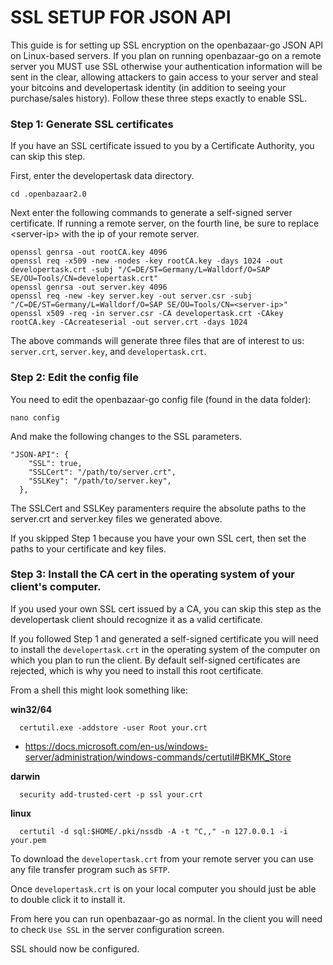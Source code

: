 SSL SETUP FOR JSON API
======================
This guide is for setting up SSL encryption on the openbazaar-go JSON API on Linux-based servers. If you plan on running openbazaar-go on a remote server you MUST use SSL otherwise your authentication information will be sent in the clear, allowing attackers to gain access to your server and steal your bitcoins and developertask identity (in addition to seeing your purchase/sales history). Follow these three steps exactly to enable SSL.

### Step 1: Generate SSL certificates

If you have an SSL certificate issued to you by a Certificate Authority, you can skip this step.

First, enter the developertask data directory.
```
cd .openbazaar2.0
```
Next enter the following commands to generate a self-signed server certificate. If running a remote server, on the fourth line, be sure to replace \<server-ip\> with the ip of your remote server.
```
openssl genrsa -out rootCA.key 4096
openssl req -x509 -new -nodes -key rootCA.key -days 1024 -out developertask.crt -subj "/C=DE/ST=Germany/L=Walldorf/O=SAP SE/OU=Tools/CN=developertask.crt"
openssl genrsa -out server.key 4096
openssl req -new -key server.key -out server.csr -subj "/C=DE/ST=Germany/L=Walldorf/O=SAP SE/OU=Tools/CN=<server-ip>"
openssl x509 -req -in server.csr -CA developertask.crt -CAkey rootCA.key -CAcreateserial -out server.crt -days 1024
```

The above commands will generate three files that are of interest to us: `server.crt`, `server.key`, and `developertask.crt`.

### Step 2: Edit the config file

You need to edit the openbazaar-go config file (found in the data folder):
```
nano config
```
And make the following changes to the SSL parameters.
```
"JSON-API": {
    "SSL": true,
    "SSLCert": "/path/to/server.crt",
    "SSLKey": "/path/to/server.key",
  },
```
The SSLCert and SSLKey paramenters require the absolute paths to the server.crt and server.key files we generated above.

If you skipped Step 1 because you have your own SSL cert, then set the paths to your certificate and key files.

### Step 3: Install the CA cert in the operating system of your client's computer.

If you used your own SSL cert issued by a CA, you can skip this step as the developertask client should recognize it as a valid certificate.

If you followed Step 1 and generated a self-signed certificate you will need to install the `developertask.crt` in the operating system of the computer on which you plan to run the client. By default self-signed certificates are rejected, which is why you need to install this root certificate.

From a shell this might look something like:

**win32/64**
```shell
  certutil.exe -addstore -user Root your.crt
```
- https://docs.microsoft.com/en-us/windows-server/administration/windows-commands/certutil#BKMK_Store

**darwin**
```shell
  security add-trusted-cert -p ssl your.crt
```

**linux**
```shell
  certutil -d sql:$HOME/.pki/nssdb -A -t "C,," -n 127.0.0.1 -i your.pem
```

To download the `developertask.crt` from your remote server you can use any file transfer program such as `SFTP`.

Once `developertask.crt` is on your local computer you should just be able to double click it to install it.

From here you can run openbazaar-go as normal. In the client you will need to check `Use SSL` in the server configuration screen.

SSL should now be configured.
